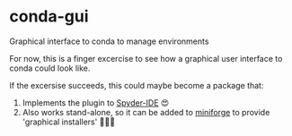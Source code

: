 # conda-gui
Graphical interface to conda to manage environments

For now, this is a finger excercise to see how a graphical user interface to conda could look like.

If the excersise succeeds, this could maybe become a package that:

   1. Implements the plugin to [Spyder-IDE](https://github.com/spyder-ide) 😍
   2. Also works stand-alone, so it can be added to [miniforge](https://github.com/conda-forge/miniforge) to provide 'graphical installers' 🙉🙈🙊
